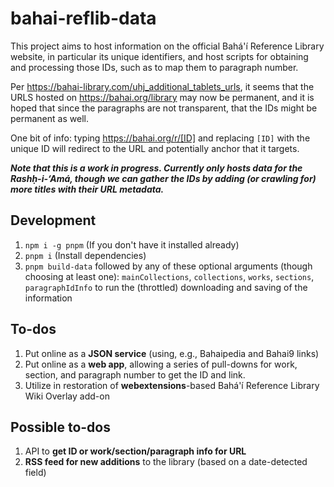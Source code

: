 # bahai-reflib-data

This project aims to host information on the official Bahá'í Reference Library
website, in particular its unique identifiers, and host scripts for obtaining
and processing those IDs, such as to map them to paragraph number.

Per <https://bahai-library.com/uhj_additional_tablets_urls>, it seems that the
URLS hosted on <https://bahai.org/library> may now be permanent, and it is
hoped that since the paragraphs are not transparent, that the IDs might be
permanent as well.

One bit of info: typing <https://bahai.org/r/[ID]> and replacing `[ID]` with
the unique ID will redirect to the URL and potentially anchor that it
targets.

***Note that this is a work in progress. Currently only hosts data for
the Rashḥ-i-‘Amá, though we can gather the IDs by adding (or crawling for)
more titles with their URL metadata.***

## Development

1. `npm i -g pnpm` (If you don't have it installed already)
1. `pnpm i` (Install dependencies)
1. `pnpm build-data` followed by any of these optional arguments (though
    choosing at least one):
    `mainCollections`, `collections`, `works`, `sections`, `paragraphIdInfo` to
    run the (throttled) downloading and saving of the information

## To-dos

1. Put online as a **JSON service** (using, e.g., Bahaipedia and Bahai9 links)
1. Put online as a **web app**, allowing a series of pull-downs for work, section,
    and paragraph number to get the ID and link.
1. Utilize in restoration of **webextensions**-based Bahá'í Reference Library
    Wiki Overlay add-on

## Possible to-dos

1. API to **get ID or work/section/paragraph info for URL**
1. **RSS feed for new additions** to the library (based on a date-detected field)
